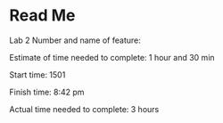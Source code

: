 # Read Me

Lab 2
Number and name of feature: 

Estimate of time needed to complete: 1 hour and 30 min

Start time: 1501

Finish time: 8:42 pm

Actual time needed to complete: 3 hours
